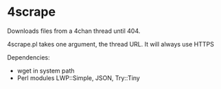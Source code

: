 4scrape
=======

Downloads files from a 4chan thread until 404.

4scrape.pl takes one argument, the thread URL.  It will always use HTTPS

Dependencies:
- wget in system path
- Perl modules LWP::Simple, JSON, Try::Tiny

